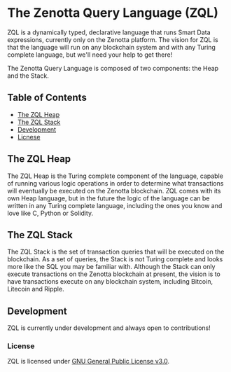 # The Zenotta Query Language (ZQL)

ZQL is a dynamically typed, declarative language that runs Smart Data expressions, currently only on the Zenotta platform. The vision for ZQL is that the language will run on any blockchain system and with any Turing complete language, but we'll need your help to get 
there!

The Zenotta Query Language is composed of two components: the Heap and the Stack.

## Table of Contents

- [The ZQL Heap](https://github.com/zenotta/zql#the-zql-heap)
- [The ZQL Stack](https://github.com/zenotta/zql#the-zql-stack)
- [Development](https://github.com/zenotta/zql#development)
- [Licnese](https://github.com/zenotta/zql#license)

## The ZQL Heap

The ZQL Heap is the Turing complete component of the language, capable of running various logic operations in order to determine what 
transactions will eventually be executed on the Zenotta blockchain. ZQL comes with its own Heap language, but in the future the logic 
of the language can be written in any Turing complete language, including the ones you know and love like C, Python or Solidity.

## The ZQL Stack

The ZQL Stack is the set of transaction queries that will be executed on the blockchain. As a set of queries, the Stack is not Turing 
complete and looks more like the SQL you may be familiar with. Although the Stack can only execute transactions on the Zenotta blockchain at present, the vision is to have transactions execute on any blockchain system, including Bitcoin, Litecoin and Ripple.

## Development

ZQL is currently under development and always open to contributions! 

### License

ZQL is licensed under [GNU General Public License v3.0](https://github.com/zenotta/zql/blob/master/LICENSE.txt).

